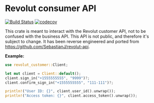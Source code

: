 # Revolut consumer API

[![Build Status][build_svg]][build_status]
[![codecov][coverage_svg]][coverage_status]

This crate is meant to interact with the Revolut customer API, not to be confused with the
business API. This API is not public, and therefore it's subject to change. It has been reverse
engineered and ported from <https://github.com/SebastianJ/revolut-api>.

**Example:**

```rust
use revolut_customer::Client;

let mut client = Client::default();
client.sign_in("+1555555555", "9999")?;
client.confirm_sign_in("+1555555555", "111-111")?;

println!("User ID: {}", client.user_id().unwrap());
println!("Access token: {}", client.access_token().unwrap());
```

[build_svg]: https://travis-ci.org/Razican/revolut-customer.svg?branch=master
[build_status]: https://travis-ci.org/Razican/revolut-customer
[coverage_svg]: https://codecov.io/gh/Razican/revolut-customer/branch/master/graph/badge.svg
[coverage_status]: https://codecov.io/gh/Razican/revolut-customer
